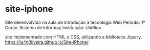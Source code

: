 # site-iphone
Site desenvolvido na aula de introdução à tecnologia Web
Período: 1º
Curso: Sistema de Informaç
Instituição: UniRios

site implementado com HTML e CSS, utilizando a bíblioteca Jquery.
https://lu4n0liveira.github.io/Site-iPhone/
